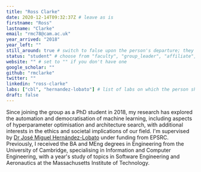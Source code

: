 ```yaml
---
title: "Ross Clarke"
date: 2020-12-14T09:32:37Z # leave as is
firstname: "Ross"
lastname: "Clarke"
email: "rmc78@cam.ac.uk"
year_arrived: "2018"
year_left: ""
still_around: true # switch to false upon the person's departure; they will then appear as Alumnus
status: "student" # choose from "faculty", "group_leader", "affiliate", "postdoc", "student", "visitor", "support", "admin"
website: "" # set to "" if you don't have one
google_scholar: ""
github: "rmclarke"
twitter: ""
linkedin: "ross-clarke"
labs: ["cbl", "hernandez-lobato"] # list of labs on which the person should be displayed (use "cbl" to display on the main CBL website, and the PI's lastname (lowercase) for individual lab's websites, e.g. "hennequin")
draft: false
---
```


<!-- Use the space below for the biography, in Markdown format. This is what will be displayed on the person's page, where you land upon clicking on the person's picture in the "People" list -->

Since joining the group as a PhD student in 2018, my research has explored
the automation and democratisation of machine learning, including aspects of
hyperparameter optimisation and architecture search, with additional interests
in the ethics and societal implications of our field. I'm supervised by [Dr José
Miguel Hernández-Lobato](https://jmhl.org/) under funding from EPSRC.
Previously, I received the BA and MEng degrees in Engineering from the
University of Cambridge, specialising in Information and Computer Engineering,
with a year's study of topics in Software Engineering and Aeronautics at the
Massachusetts Institute of Technology.

